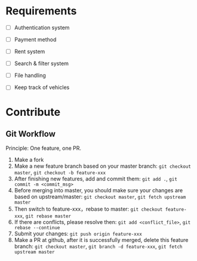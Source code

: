# Requirements

- [ ] Authentication system
- [ ] Payment method
- [ ] Rent system
- [ ] Search & filter system
- [ ] File handling 
- [ ] Keep track of vehicles


# Contribute

## Git Workflow

Principle: One feature, one PR.

1. Make a fork
2. Make a new feature branch based on your master branch: `git checkout master`, `git checkout -b feature-xxx`
3. After finishing new features, add and commit them: `git add .`, `git commit -m <commit_msg>`
4. Before merging into master, you should make sure your changes are based on upstream/master: `git checkout master`, `git fetch upstream master`
5. Then switch to feature-xxx，rebase to master: `git checkout feature-xxx`, `git rebase master`
6. If there are conflicts, please resolve then: `git add <conflict_file>`, `git rebase --continue`
7. Submit your changes: `git push origin feature-xxx`
8. Make a PR at github, after it is successfully merged, delete this feature branch: `git checkout master`, `git branch -d feature-xxx`, `git fetch upstream master`
